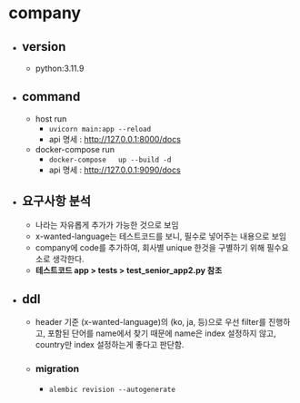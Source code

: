 # company

- ## version
  - python:3.11.9

- ## command
  - host run
    - ```uvicorn main:app --reload```
    - api 명세 : http://127.0.0.1:8000/docs
  - docker-compose run
    - ```docker-compose   up --build -d```
    - api 명세 : http://127.0.0.1:9090/docs

- ## 요구사항 분석
  - 나라는 자유롭게 추가가 가능한 것으로 보임
  - x-wanted-language는 테스트코드를 보니, 필수로 넣어주는 내용으로 보임
  - company에 code를 추가하여, 회사별 unique 한것을 구별하기 위해 필수요소로 생각한다.
  - **테스트코드 app > tests > test_senior_app2.py 참조**

- ## ddl
  - header 기준 (x-wanted-language)의 (ko, ja, 등)으로 우선 filter를 진행하고, 포함된 단어를 name에서 찾기 때문에 name은 index 설정하지 않고, country만 index 설정하는게 좋다고 판단함.
  - ### migration
    - ```alembic revision --autogenerate```

